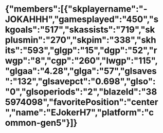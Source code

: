 # {"members":[{"skplayername":"- JOKAHHH","gamesplayed":"450","skgoals":"517","skassists":"719","skplusmin":"270","skpim":"338","skhits":"593","glgp":"15","dgp":"52","rwgp":"8","cgp":"260","lwgp":"115","glgaa":"4.28","glga":"57","glsaves":"132","glsavepct":"0.698","glso":"0","glsoperiods":"2","blazeId":"385974098","favoritePosition":"center","name":"EJokerH7","platform":"common-gen5"}]}
